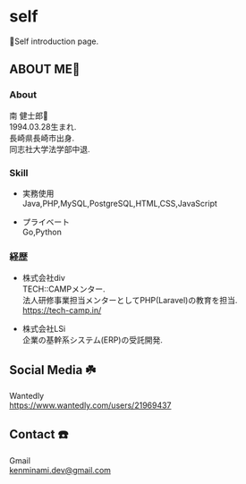 # self
🐾Self introduction page.

## ABOUT ME🐾<br>

### About
南 健士郎🐶<br>
1994.03.28生まれ.<br>
長崎県長崎市出身.<br>
同志社大学法学部中退.<br>

### Skill
* 実務使用<br>
Java,PHP,MySQL,PostgreSQL,HTML,CSS,JavaScript

* プライベート<br>
Go,Python

### 経歴
* 株式会社div<br>
TECH::CAMPメンター.<br>
法人研修事業担当メンターとしてPHP(Laravel)の教育を担当.<br>
https://tech-camp.in/<br>

* 株式会社LSi<br>
企業の基幹系システム(ERP)の受託開発.<br>

## Social Media ☘️<br>
Wantedly<br>
https://www.wantedly.com/users/21969437<br>


## Contact ☎️<br>
Gmail<br>
kenminami.dev@gmail.com
